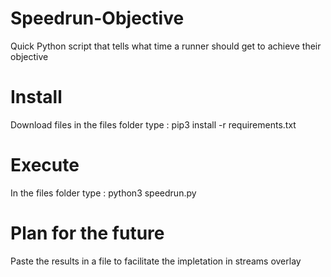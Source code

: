 # Speedrun-Objective
Quick Python script that tells what time a runner should get to achieve their objective

# Install

Download files
in the files folder type :
    pip3 install -r requirements.txt

# Execute

In the files folder type :
    python3 speedrun.py

# Plan for the future

Paste the results in a file to facilitate the impletation in streams overlay
